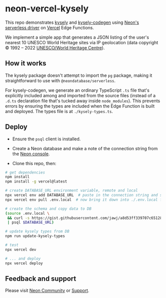 # neon-vercel-kysely

This repo demonstrates [kysely](https://github.com/koskimas/kysely) and [kysely-codegen](https://github.com/RobinBlomberg/kysely-codegen) using [Neon's serverless driver](https://www.npmjs.com/package/@neondatabase/serverless) on [Vercel](https://vercel.com/) Edge Functions.

We implement a simple app that generates a JSON listing of the user's nearest 10 UNESCO World Heritage sites via IP geolocation (data copyright © 1992 – 2022 [UNESCO/World Heritage Centre](https://whc.unesco.org/en/syndication/)).


## How it works

The kysely package doesn't attempt to import the `pg` package, making it straightforward to use with `@neondatabase/serverless`.

For kysely-codegen, we generate an ordinary TypeScript `.ts` file that's explicitly included among and imported from the source files (instead of a `.d.ts` declaration file that's tucked away inside `node_modules`). This prevents errors by ensuring the types are included when the Edge Function is built and deployed. The types file is at `./kysely-types.ts`.


## Deploy

* Ensure the `psql` client is installed.

* Create a Neon database and make a note of the connection string from the [Neon console](https://console.neon.tech/).

* Clone this repo, then:

```bash
# get dependencies
npm install
npm install -g vercel@latest

# create DATABASE_URL environment variable, remote and local
npx vercel env add DATABASE_URL  # paste in the connection string and select all environments
npx vercel env pull .env.local  # now bring it down into ./.env.local for local use

# create the schema and copy data to DB
(source .env.local \
 && curl -s https://gist.githubusercontent.com/jawj/a8d53ff339707c65128af83b4783f4fe/raw/45dbcc819b00ecb72f80b0cf91e01b3d055662b5/whc-sites-2021.psql \
 | psql $DATABASE_URL)

# update kysely types from DB
npm run update-kysely-types

# test
npx vercel dev

# ... and deploy
npx vercel deploy
```

## Feedback and support

Please visit [Neon Community](https://community.neon.tech/) or [Support](https://neon.tech/docs/introduction/support).